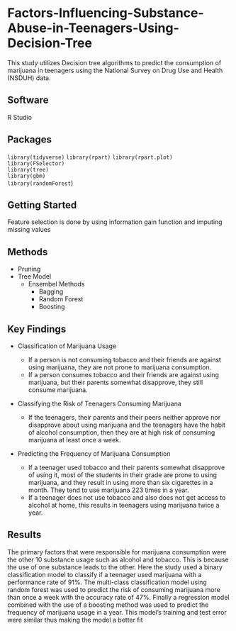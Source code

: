 # Factors-Influencing-Substance-Abuse-in-Teenagers-Using-Decision-Tree
This study utilizes Decision tree algorithms to predict the consumption of marijuana in teenagers using the National Survey on Drug Use and Health (NSDUH) data.

## Software
  R Studio
  
## Packages 
`library(tidyverse)`
`library(rpart)` 
`library(rpart.plot)`
`library(FSelector)`    
`library(tree)`         
`library(gbm)`          
`library(randomForest`) 

## Getting Started

Feature selection is done by using information gain function and imputing missing values

## Methods
 - Pruning
 - Tree Model
   - Ensembel Methods
     - Bagging 
     - Random Forest 
     - Boosting 

## Key Findings
- Classification of Marijuana Usage
    - If a person is not consuming tobacco and their friends are against using marijuana, they are not prone to marijuana consumption.
    - If a person consumes tobacco and their friends are against using marijuana, but their parents somewhat disapprove, they still consume marijuana.

- Classifying the Risk of Teenagers Consuming Marijuana
    - If the teenagers, their parents and their peers neither approve nor disapprove about using marijuana and the teenagers have the habit       of alcohol consumption, then they are at high risk of consuming marijuana at least once a week.
      
- Predicting the Frequency of Marijuana Consumption
    - If a teenager used tobacco and their parents somewhat disapprove of using it, most of the students in their grade are prone to using marijuana, and they result in using more than six cigarettes in a month. They tend to use marijuana 223 times in a year.
    - If a teenager does not use tobacco and also does not get access to alcohol at home, this results in teenagers using marijuana twice a       year.
      
## Results
The primary factors that were responsible for marijuana consumption were the other 10 substance usage such as alcohol and tobacco. This is because the use of one substance leads to the other. Here the study used a binary classification model to classify if a teenager used marijuana with a performance rate of 91%. The multi-class classification model using random forest was used to predict the risk of consuming marijuana more than once a week with the accuracy rate of 47%. Finally a regression model combined with the use of a boosting method was used to predict the frequency of marijuana usage in a year. This model’s training and test error were similar thus making the model a better fit



